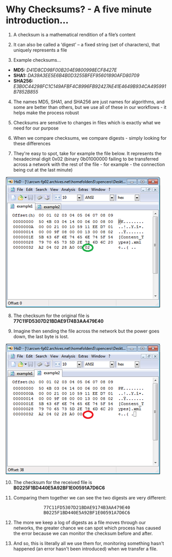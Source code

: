 # Why Checksums? - A five minute introduction...

1.	A checksum is a mathematical rendition of a file’s content

2. It can also be called a ‘digest’ – a fixed string (set of characters), that uniquely represents a file

3. Example checksums...

* **MD5:** *D41D8CD98F00B204E9800998ECF8427E*
* **SHA1:** *DA39A3EE5E6B4B0D3255BFEF95601890AFD80709*
* **SHA256:** *E3B0C44298FC1C149AFBF4C8996FB92427AE41E4649B934CA495991B7852B855*

4. The names MD5, SHA1, and SHA256 are just names for algorithms, and some are better than others, but we use all of these in our workflows - it helps make the process robust

5. Checksums are sensitive to changes in files which is exactly what we need for our purpose

6. When we compare checksums, we compare digests - simply looking for these differences

7. They're easy to spot, take for example the file below. It represents the hexadecimal digit 0x02 (binary 0b01000000 failing to be transferred across a network with the rest of the file - for example - the connection being cut at the last minute)

![File One](images/example1.png)

8. The checksum for the original file is **77C11FD5307D21BDAE9174B3AA479E40**

9. Imagine then sending the file across the network but the power goes down, the last byte is lost.

![File Two](images/example2.png)

10. The checksum for the received file is **B0225F1BD440E5A92BF1E00591A7D6C6**

11. Comparing them together we can see the two digests are very different:

<center>
<pre>
77C11FD5307D21BDAE9174B3AA479E40
B0225F1BD440E5A92BF1E00591A7D6C6
</pre>
</center>

12. The more we keep a log of digests as a file moves through our networks, the greater chance we can spot which process has caused the error because we can monitor the checksum before and after. 

13. And so, this is literally all we use them for, monitoring something hasn't happened (an error hasn't been introduced) when we transfer a file. 
